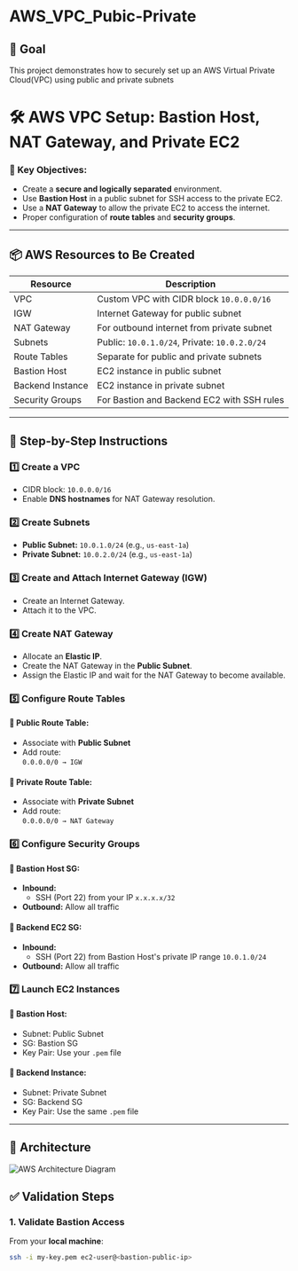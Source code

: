 # AWS_VPC_Pubic-Private
## 🎯 Goal
This project demonstrates how to securely set up an AWS Virtual Private Cloud(VPC) using public and private subnets
# 🛠️ AWS VPC Setup: Bastion Host, NAT Gateway, and Private EC2
### 🔐 Key Objectives:
- Create a **secure and logically separated** environment.
- Use **Bastion Host** in a public subnet for SSH access to the private EC2.
- Use a **NAT Gateway** to allow the private EC2 to access the internet.
- Proper configuration of **route tables** and **security groups**.

---

## 📦 AWS Resources to Be Created

| Resource         | Description                                   |
|------------------|-----------------------------------------------|
| VPC              | Custom VPC with CIDR block `10.0.0.0/16`      |
| IGW              | Internet Gateway for public subnet            |
| NAT Gateway      | For outbound internet from private subnet     |
| Subnets          | Public: `10.0.1.0/24`, Private: `10.0.2.0/24` |
| Route Tables     | Separate for public and private subnets       |
| Bastion Host     | EC2 instance in public subnet                 |
| Backend Instance | EC2 instance in private subnet                |
| Security Groups  | For Bastion and Backend EC2 with SSH rules    |

---

## 🧱 Step-by-Step Instructions

### 1️⃣ Create a VPC
- CIDR block: `10.0.0.0/16`
- Enable **DNS hostnames** for NAT Gateway resolution.

### 2️⃣ Create Subnets
- **Public Subnet:** `10.0.1.0/24` (e.g., `us-east-1a`)
- **Private Subnet:** `10.0.2.0/24` (e.g., `us-east-1a`)

### 3️⃣ Create and Attach Internet Gateway (IGW)
- Create an Internet Gateway.
- Attach it to the VPC.

### 4️⃣ Create NAT Gateway
- Allocate an **Elastic IP**.
- Create the NAT Gateway in the **Public Subnet**.
- Assign the Elastic IP and wait for the NAT Gateway to become available.

### 5️⃣ Configure Route Tables

#### 🔹 Public Route Table:
- Associate with **Public Subnet**
- Add route:  
  `0.0.0.0/0 → IGW`

#### 🔹 Private Route Table:
- Associate with **Private Subnet**
- Add route:  
  `0.0.0.0/0 → NAT Gateway`

### 6️⃣ Configure Security Groups

#### 🔐 Bastion Host SG:
- **Inbound:**
  - SSH (Port 22) from your IP `x.x.x.x/32`
- **Outbound:** Allow all traffic

#### 🔐 Backend EC2 SG:
- **Inbound:**
  - SSH (Port 22) from Bastion Host's private IP range `10.0.1.0/24`
- **Outbound:** Allow all traffic

### 7️⃣ Launch EC2 Instances

#### 🚀 Bastion Host:
- Subnet: Public Subnet
- SG: Bastion SG
- Key Pair: Use your `.pem` file

#### 🚀 Backend Instance:
- Subnet: Private Subnet
- SG: Backend SG
- Key Pair: Use the same `.pem` file

---
## 🧰 Architecture
![AWS Architecture Diagram](C:/Users/DEVANSH/Downloads/public-private_arch.JPG)

## ✅ Validation Steps

### 1. Validate Bastion Access
From your **local machine**:
```bash
ssh -i my-key.pem ec2-user@<bastion-public-ip>



